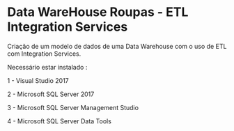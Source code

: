 # Data WareHouse Roupas - ETL Integration Services

Criação de um modelo de dados de uma Data Warehouse com o uso de ETL com Integration Services.

Necessário estar instalado :

1 - Visual Studio 2017

2 - Microsoft SQL Server 2017

3 - Microsoft SQL Server Management Studio

4 - Microsoft SQL Server Data Tools
